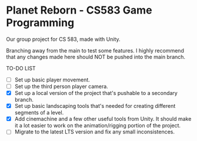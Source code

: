 # Planet Reborn - CS583 Game Programming
Our group project for CS 583, made with Unity.

Branching away from the main to test some features.
I highly recommend that any changes made here should NOT be pushed into the main branch.

TO-DO LIST
- [ ] Set up basic player movement.
- [ ] Set up the third person player camera.
- [X] Set up a local version of the project that's pushable to a secondary branch.
- [X] Set up basic landscaping tools that's needed for creating different segments of a level.
- [X] Add cinemachine and a few other useful tools from Unity. It should make it a lot easier to work on the animation/rigging portion of the project.
- [ ] Migrate to the latest LTS version and fix any small inconsistences.
